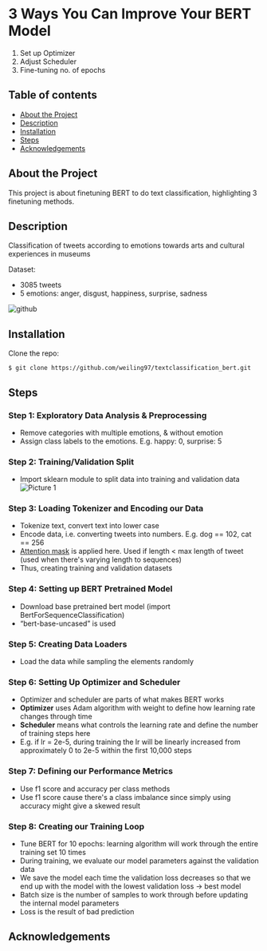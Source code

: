 # 3 Ways You Can Improve Your BERT Model

1. Set up Optimizer
2. Adjust Scheduler 
3. Fine-tuning no. of epochs

## Table of contents
* [About the Project](#about-the-project)
* [Description](#description)
* [Installation](#installation)
* [Steps](#steps)
* [Acknowledgements](#acknowledgements)

## About the Project
This project is about finetuning BERT to do text classification, highlighting 3 finetuning methods.

## Description
Classification of tweets according to emotions towards arts and cultural experiences in museums

Dataset:
 - 3085 tweets
 - 5 emotions: anger, disgust, happiness, surprise, sadness

![github](https://user-images.githubusercontent.com/55085035/111116043-67f05f80-85a0-11eb-8dfe-2573e1ff9985.png)

	
## Installation

Clone the repo:

```
$ git clone https://github.com/weiling97/textclassification_bert.git
```

## Steps

### Step 1: Exploratory Data Analysis & Preprocessing
- Remove categories with multiple emotions, & without emotion
- Assign class labels to the emotions. E.g. happy: 0, surprise: 5 

### Step 2: Training/Validation Split
- Import sklearn module to split data into training and validation data
![Picture 1](https://user-images.githubusercontent.com/55085035/111117262-42645580-85a2-11eb-8152-583d7a672ab8.png)


### Step 3: Loading Tokenizer and Encoding our Data
- Tokenize text, convert text into lower case
- Encode data, i.e. converting tweets into numbers. E.g. dog == 102, cat == 256
- [Attention mask](https://github.com/huggingface/transformers/issues/205#:~:text=It%27s%20a%20mask%20to,batch%20has%20varying%20length%20sentences.) is applied here. Used if length < max length of tweet (used when there's varying length to sequences)
- Thus, creating training and validation datasets

### Step 4: Setting up BERT Pretrained Model
- Download base pretrained bert model (import BertForSequenceClassification)
- “bert-base-uncased” is used

### Step 5: Creating Data Loaders
- Load the data while sampling the elements randomly

### Step 6: Setting Up Optimizer and Scheduler
- Optimizer and scheduler are parts of what makes BERT works
- **Optimizer** uses Adam algorithm with weight to define how learning rate changes through time
- **Scheduler** means what controls the learning rate and define the number of training steps here
- E.g. if lr = 2e-5, during training the lr will be linearly increased from approximately 0 to 2e-5 within the first 10,000 steps

### Step 7: Defining our Performance Metrics
- Use f1 score and accuracy per class methods
- Use f1 score cause there's a class imbalance since simply using accuracy might give a skewed result

### Step 8: Creating our Training Loop
- Tune BERT for 10 epochs: learning algorithm will work through the entire training set 10 times
- During training, we evaluate our model parameters against the validation data
- We save the model each time the validation loss decreases so that we end up with the model with the lowest validation loss -> best model
- Batch size is the number of samples to work through before updating the internal model parameters
- Loss is the result of bad prediction


## Acknowledgements

